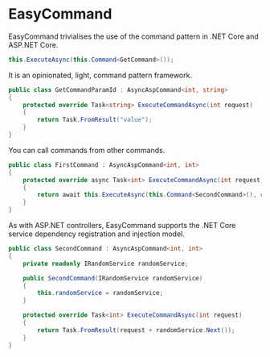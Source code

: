 # EasyCommand

EasyCommand trivialises the use of the command pattern in .NET Core and ASP.NET Core.

```csharp
this.ExecuteAsync(this.Command<GetCommand>());
```

It is an opinionated, light, command pattern framework.

```csharp
public class GetCommandParamId : AsyncAspCommand<int, string>
{
    protected override Task<string> ExecuteCommandAsync(int request)
    {
        return Task.FromResult("value");
    }
}
```

You can call commands from other commands.

```csharp
public class FirstCommand : AsyncAspCommand<int, int>
{
    protected override async Task<int> ExecuteCommandAsync(int request)
    {
        return await this.ExecuteAsync(this.Command<SecondCommand>(), request);
    }
}
```

As with ASP.NET controllers, EasyCommand supports the .NET Core service dependency registration and injection model.

```csharp
public class SecondCommand : AsyncAspCommand<int, int>
{
    private readonly IRandomService randomService;

    public SecondCommand(IRandomService randomService)
    {
        this.randomService = randomService;
    }

    protected override Task<int> ExecuteCommandAsync(int request)
    {
        return Task.FromResult(request + randomService.Next());
    }
}
```

